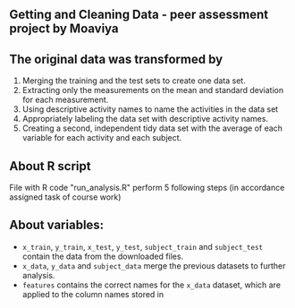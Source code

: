 ## Getting and Cleaning Data - peer assessment project by Moaviya


## The original data was transformed by

1. Merging the training and the test sets to create one data set.
2. Extracting only the measurements on the mean and standard deviation for each measurement. 
3. Using descriptive activity names to name the activities in the data set
4. Appropriately labeling the data set with descriptive activity names. 
5. Creating a second, independent tidy data set with the average of each variable for each activity and each subject. 

## About R script
File with R code "run_analysis.R" perform 5 following steps (in accordance assigned task of course work)

## About variables:   
* `x_train`, `y_train`, `x_test`, `y_test`, `subject_train` and `subject_test` contain the data from the downloaded files.
* `x_data`, `y_data` and `subject_data` merge the previous datasets to further analysis.
* `features` contains the correct names for the `x_data` dataset, which are applied to the column names stored in